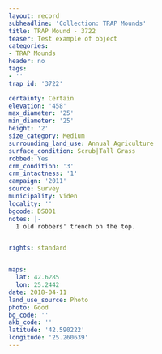 ```yaml
---
layout: record
subheadline: 'Collection: TRAP Mounds'
title: TRAP Mound - 3722
teaser: Test example of object
categories:
- TRAP Mounds
header: no
tags:
- ''
trap_id: '3722'

certainty: Certain
elevation: '458'
max_diameter: '25'
min_diameter: '25'
height: '2'
size_category: Medium
surrounding_land_use: Annual Agriculture
surface_condition: Scrub|Tall Grass
robbed: Yes
crm_condition: '3'
crm_intactness: '1'
campaign: '2011'
source: Survey
municipality: Viden
locality: ''
bgcode: DS001
notes: |-
  1 old robbers' trench on the top.


rights: standard


maps:
  lat: 42.6285
  lon: 25.2442
date: 2018-04-11
land_use_source: Photo
photo: Good
bg_code: ''
akb_code: ''
latitude: '42.590222'
longitude: '25.260639'
---
```

